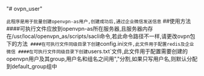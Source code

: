 "# ovpn_user" 

`此程序是用于批量创建openvpn-as用户,创建成功后,通过企业微信发送信息`
##使用方法
####可执行文件应放到openvpn-as所在服务器,且服务器内存在/usr/local/openvpn_as/scripts/sacli命令,若此命令路径不一样,请更改ovpn包下的方法`
####在可执行文件同级目录下创建`config.ini`文件,此文件用于配置redis及企业微信
####在可执行文件同级目录下创建`users.txt`文件,此文件用于配置需要创建的openvpn用户及其group,用户名和组名之间用","分割,如果只写用户名,则默认分配到default_group组中